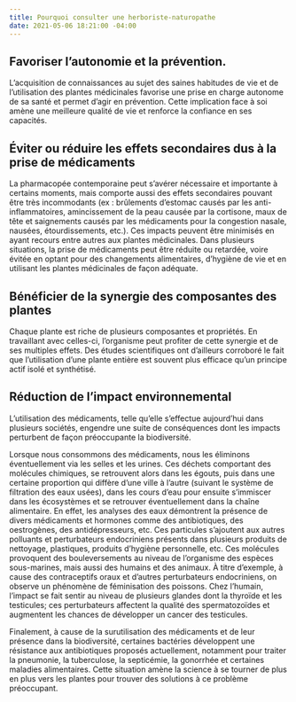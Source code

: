 ```yaml
---
title: Pourquoi consulter une herboriste-naturopathe
date: 2021-05-06 18:21:00 -04:00
---
```


## Favoriser l’autonomie et la prévention.

L’acquisition de connaissances au sujet des saines habitudes de vie et de l’utilisation des plantes médicinales favorise une prise en charge autonome de sa santé et permet d’agir en prévention. Cette implication face à soi amène une meilleure qualité de vie et renforce la confiance en ses capacités.

## Éviter ou réduire les effets secondaires dus à la prise de médicaments

La pharmacopée contemporaine peut s’avérer nécessaire et importante à certains moments, mais comporte aussi des effets secondaires pouvant être très incommodants (ex : brûlements d’estomac causés par les anti-inflammatoires, amincissement de la peau causée par la cortisone, maux de tête et saignements causés par les médicaments pour la congestion nasale, nausées, étourdissements, etc.). Ces impacts peuvent être minimisés en ayant recours entre autres aux plantes médicinales. Dans plusieurs situations, la prise de médicaments peut être réduite ou retardée, voire évitée en optant pour des changements alimentaires, d’hygiène de vie et en utilisant les plantes médicinales de façon adéquate.

## Bénéficier de la synergie des composantes des plantes

Chaque plante est riche de plusieurs composantes et propriétés. En travaillant avec celles-ci, l’organisme peut profiter de cette synergie et de ses multiples effets. Des études scientifiques ont d’ailleurs corroboré le fait que l’utilisation d’une plante entière est souvent plus efficace qu’un principe actif isolé et synthétisé.

## Réduction de l’impact environnemental

L’utilisation des médicaments, telle qu’elle s’effectue aujourd’hui dans plusieurs sociétés, engendre une suite de conséquences dont les impacts perturbent de façon préoccupante la biodiversité.

Lorsque nous consommons des médicaments, nous les éliminons éventuellement via les selles et les urines. Ces déchets comportant des molécules chimiques, se retrouvent alors dans les égouts, puis dans une certaine proportion qui diffère d’une ville à l’autre (suivant le système de filtration des eaux usées), dans les cours d’eau pour ensuite s’immiscer dans les écosystèmes et se retrouver éventuellement dans la chaîne alimentaire. En effet, les analyses des eaux démontrent la présence de divers médicaments et hormones comme des antibiotiques, des oestrogènes, des antidépresseurs, etc. Ces particules s’ajoutent aux autres polluants et perturbateurs endocriniens présents dans plusieurs produits de nettoyage, plastiques, produits d’hygiène personnelle, etc. Ces molécules provoquent des bouleversements au niveau de l’organisme des espèces sous-marines, mais aussi des humains et des animaux. À titre d’exemple, à cause des contraceptifs oraux et d’autres perturbateurs endocriniens, on observe un phénomène de féminisation des poissons. Chez l’humain, l’impact se fait sentir au niveau de plusieurs glandes dont la thyroïde et les testicules; ces perturbateurs affectent la qualité des spermatozoïdes et augmentent les chances de développer un cancer des testicules.

Finalement, à cause de la surutilisation des médicaments et de leur présence dans la biodiversité, certaines bactéries développent une résistance aux antibiotiques proposés actuellement, notamment pour traiter la pneumonie, la tuberculose, la septicémie, la gonorrhée et certaines maladies alimentaires. Cette situation amène la science à se tourner de plus en plus vers les plantes pour trouver des solutions à ce problème préoccupant.